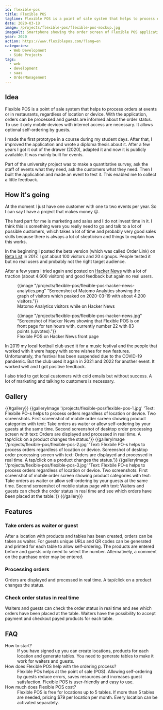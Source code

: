 ```yaml
---
id: flexible-pos
title: Flexible POS
tagline: Flexible POS is a point of sale system that helps to process orders regardless of location or device. Take orders as waiter or allow self-ordering by your guests at the same time.
date: 2020-03-18
image: /projects/flexible-pos/flexible-pos-mockup.jpg
imageAlt: Smartphone showing the order screen of Flexible POS application.
year: 2020
action: https://www.flexiblepos.com/?lang=en
categories:
  - Web Development
  - Side Projects
tags:
  - web
  - development
  - saas
  - OrderManagement
---
```


## Idea

Flexible POS is a point of sale system that helps to process orders at events or in restaurants, regardless of location or device. With the application, orders can be processed and guests are informed about the order status. To use it only mobile devices with internet access are necessary. It allows optional self-ordering by guests.

I made the first prototype in a course during my student days. After that, I improved the application and wrote a diploma thesis about it.
After a few years I got it out of the drawer (2020), adapted it and now it is publicly available. It was mainly built for events.

Part of the university project was to make a quantitative survey, ask the staff of events what they need, ask the customers what they need. Then I built the application and made an event to test it. This enabled me to collect a little feedback.

## How it's going

At the moment I just have one customer with one to two events per year. So I can say I have a project that makes money 😉. 

The hard part for me is marketing and sales and I do not invest time in it. I think this is something were you really need to go and talk to a lot of possible customers, which takes a lot of time and probably very good sales skills because there is always a lot of skepticism and things to explain how this works.

In the beginning I posted the beta version (which was called Order Link) on [Beta List](https://betalist.com/startups/order-link) in 2017. I got about 100 visitors and 20 signups. People tested it but no real users and probably not the right target audience.

After a few years I tried again and posted on [Hacker News](https://news.ycombinator.com/item?id=22615569) with a lot of traction (about 4.600 visitors) and good feedback but again no real users.

<hbs>
  <figure>
    {{image "/projects/flexible-pos/flexible-pos-hacker-news-analytics.png" "Screenshot of Matomo Analytics showing the graph of visitors which peaked on 2020-03-19 with about 4.200 visitors."}}
    <figcaption>Matomo Analytics visitors while on Hacker News</figcaption>
  </figure>
</hbs>

<hbs>
  <figure>
    {{image "/projects/flexible-pos/flexible-pos-hacker-news.jpg" "Screenshot of Hacker News showing that Flexible POS is on front page for ten hours with, currently number 22 with 83 points (upvotes)."}}
    <figcaption>Flexible POS on Hacker News front page</figcaption>
  </figure>
</hbs>

In 2019 my local football club used it for a music festival and the people that worked with it were happy with some wishes for new features. Unfortunately, the festival has been suspended due to the COVID-19 pandemic. But the club used it again in 2021 and 2022 for another event. It worked well and I got positive feedback.

I also tried to get local customers with cold emails but without success.
A lot of marketing and talking to customers is necessary.

## Gallery

{{#gallery}}
  {{galleryImage '/projects/flexible-pos/flexible-pos-1.jpg' 'Text: Flexbile PO-s helps to process orders regardless of location or device. Two screenshots. First screenshot of mobile order screen showing product categories with text: Take orders as waiter or allow self-ordering by your guests at the same time. Second screenshot of desktop order processing screen with text: Orders are displayed and processed in real time. A tap/click on a product changes the status.'}}
  {{galleryImage '/projects/flexible-pos/flexible-pos-2.jpg' 'Text: Flexbile PO-s helps to process orders regardless of location or device. Screenshot of desktop order processing screen with text: Orders are displayed and processed in real time. A tap/click on a product changes the status.'}}
  {{galleryImage '/projects/flexible-pos/flexible-pos-3.jpg' 'Text: Flexbile PO-s helps to process orders regardless of location or device. Two screenshots. First screenshot of mobile order screen showing product categories with text: Take orders as waiter or allow self-ordering by your guests at the same time. Second screenshot of mobile status page with text: Waiters and guests can check the order status in real time and see which orders have been placed at the table.'}}
{{/gallery}}

## Features

### Take orders as waiter or guest

After a location with products and tables has been created, orders can be taken as waiter. For guests unique URLs and QR codes can be generated and printed for each table to allow self-ordering. The products are entered before and guests only need to select the number. Alternatively, a comment on the purchase order may be entered.

### Processing orders

Orders are displayed and processed in real time. A tap/click on a product changes the status.

### Check order status in real time

Waiters and guests can check the order status in real time and see which orders have been placed at the table. Waiters have the possibility to accept payment and checkout payed products for each table.

## FAQ

<dl class="description-list-simple">
  <dt>How to start?</dt>
  <dd>If you have signed up you can create locations, products for each location and generate tables. You need to generate tables to make it work for waiters and guests.</dd>

  <dt>How does Flexible POS help with the ordering process?</dt>
  <dd>Flexible POs helps at the point of sale (POS). Allowing self-ordering by guests reduce errors, saves resources and increases guest satisfaction. Flexible POS is user-friendly and easy to use.</dd>

  <dt>How much does Flexible POS cost?</dt>
  <dd>Flexible POS is free for locations up to 5 tables. If more than 5 tables are needed, pricing $79 per location per month. Every location can be activated separately.</dd>
</dl>
